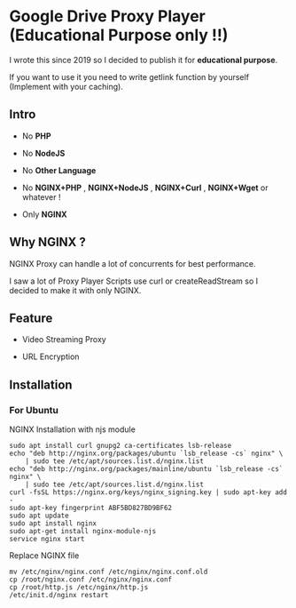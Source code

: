 # Google Drive Proxy Player (Educational Purpose only !!)

I wrote this since 2019 so I decided to publish it for **educational purpose**.

If you want to use it you need to write getlink function by yourself (Implement with your caching).

## Intro

- No **PHP**

- No **NodeJS**

- No **Other Language**

- No **NGINX+PHP** , **NGINX+NodeJS** , **NGINX+Curl** , **NGINX+Wget** or whatever !

- Only **NGINX** 

## Why NGINX ?

NGINX Proxy can handle a lot of concurrents for best performance.

I saw a lot of Proxy Player Scripts use curl or createReadStream so I decided to make it with only NGINX.

## Feature

- Video Streaming Proxy

- URL Encryption

## Installation

### For Ubuntu

NGINX Installation with njs module

```
sudo apt install curl gnupg2 ca-certificates lsb-release
echo "deb http://nginx.org/packages/ubuntu `lsb_release -cs` nginx" \
    | sudo tee /etc/apt/sources.list.d/nginx.list
echo "deb http://nginx.org/packages/mainline/ubuntu `lsb_release -cs` nginx" \
    | sudo tee /etc/apt/sources.list.d/nginx.list
curl -fsSL https://nginx.org/keys/nginx_signing.key | sudo apt-key add -
sudo apt-key fingerprint ABF5BD827BD9BF62
sudo apt update
sudo apt install nginx
sudo apt-get install nginx-module-njs
service nginx start
```

Replace NGINX file

```
mv /etc/nginx/nginx.conf /etc/nginx/nginx.conf.old
cp /root/nginx.conf /etc/nginx/nginx.conf
cp /root/http.js /etc/nginx/http.js
/etc/init.d/nginx restart
```
